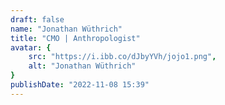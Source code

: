 ```yaml
---
draft: false
name: "Jonathan Wüthrich"
title: "CMO | Anthropologist"
avatar: {
    src: "https://i.ibb.co/dJbyYVh/jojo1.png",
    alt: "Jonathan Wüthrich"
}
publishDate: "2022-11-08 15:39"
---
```

